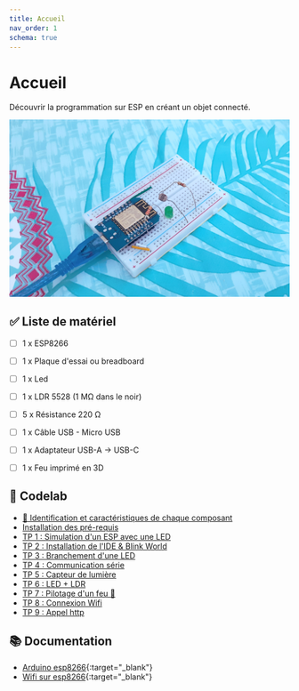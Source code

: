 ```yaml
---
title: Accueil
nav_order: 1
schema: true
---
```


# Accueil

Découvrir la programmation sur ESP en créant un objet connecté.

![kit](resources/kit.jpg)

## ✅ Liste de matériel

- [ ] 1 x ESP8266
- [ ] 1 x Plaque d'essai ou breadboard
- [ ] 1 x Led
- [ ] 1 x LDR 5528 (1 MΩ dans le noir)
- [ ] 5 x Résistance 220 Ω
- [ ] 1 x Câble USB - Micro USB
- [ ] 1 x Adaptateur USB-A -> USB-C
- [ ] 1 x Feu imprimé en 3D


## 📝 Codelab

- [🔎 Identification et caractéristiques de chaque composant](composants.md)
- [Installation des pré-requis](pre-requis.md)
- [TP 1 : Simulation d'un ESP avec une LED](tp-simulation.md)
- [TP 2 : Installation de l'IDE & Blink World](tp-blink.md)
- [TP 3 : Branchement d'une LED](tp-led-ext.md)
- [TP 4 : Communication série](tp-serial.md)
- [TP 5 : Capteur de lumière](tp-ldr.md)
- [TP 6 : LED + LDR](tp-led-ldr.md)
- [TP 7 : Pilotage d'un feu 🚦](tp-feu.md)
- [TP 8 : Connexion Wifi](tp-wifi.md)
- [TP 9 : Appel http](tp-appel-http.md)

## 📚 Documentation

- [Arduino esp8266](https://arduino-esp8266.readthedocs.io/en/latest/index.html){:target="_blank"}
- [Wifi sur esp8266](https://siytek.com/wemos-d1-mini-arduino-wifi/){:target="_blank"}
